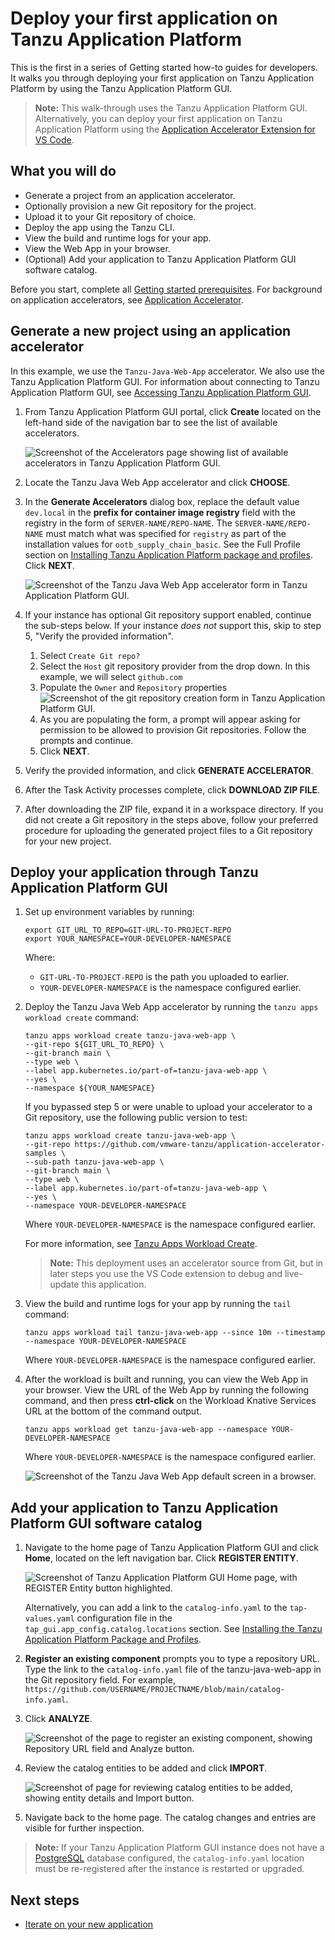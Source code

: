 # Deploy your first application on Tanzu Application Platform

This is the first in a series of Getting started how-to guides for developers. It walks you through deploying your first application on Tanzu Application Platform by using the Tanzu Application Platform GUI.

>**Note:** This walk-through uses the Tanzu Application Platform GUI. Alternatively, you can deploy your first application on Tanzu Application Platform using the [Application Accelerator Extension for VS Code](../application-accelerator/vscode.hbs.md).

## <a id="you-will"></a>What you will do

- Generate a project from an application accelerator.
- Optionally provision a new Git repository for the project.
- Upload it to your Git repository of choice.
- Deploy the app using the Tanzu CLI.
- View the build and runtime logs for your app.
- View the Web App in your browser.
- (Optional) Add your application to Tanzu Application Platform GUI software catalog.

Before you start, complete all [Getting started prerequisites](../getting-started.md#get-started-prereqs). For background on application accelerators, see [Application Accelerator](about-application-accelerator.md).

## <a id="generate-project"></a>Generate a new project using an application accelerator

In this example, we use the `Tanzu-Java-Web-App` accelerator. We also use the Tanzu Application Platform GUI. For information about connecting to Tanzu Application Platform GUI, see
   [Accessing Tanzu Application Platform GUI](../tap-gui/accessing-tap-gui.md). 

1. From Tanzu Application Platform GUI portal, click **Create** located on the left-hand side of the
   navigation bar to see the list of available accelerators.
   
    ![Screenshot of the Accelerators page showing list of available accelerators in Tanzu Application Platform GUI.](../images/getting-started-tap-gui-1.png)

1. Locate the Tanzu Java Web App accelerator and click **CHOOSE**.

1. In the **Generate Accelerators** dialog box, replace the default value `dev.local` in the **prefix for container image registry** field
   with the registry in the form of `SERVER-NAME/REPO-NAME`.
   The `SERVER-NAME/REPO-NAME` must match what was specified for `registry` as part of the installation values for `ootb_supply_chain_basic`. See the Full Profile section on [Installing Tanzu Application Platform package and profiles](../install.hbs.md#full-profile). Click **NEXT**.

    ![Screenshot of the Tanzu Java Web App accelerator form in Tanzu Application Platform GUI.](../images/getting-started-tap-gui-1-1.png)

1. If your instance has optional Git repository support enabled, continue the sub-steps below. If your instance _does not_ support this, skip to step 5, "Verify the provided information".
    1. Select `Create Git repo?`
    1. Select the `Host` git repository provider from the drop down. In this example, we will select `github.com` 
    1. Populate the `Owner` and `Repository` properties
    ![Screenshot of the git repository creation form in Tanzu Application Platform GUI.](../images/getting-started-tap-gui-1-2.png)
    1. As you are populating the form, a prompt will appear asking for permission to be allowed to provision Git repositories. Follow the prompts and continue.
    1. Click **NEXT**.

1. Verify the provided information, and click **GENERATE ACCELERATOR**.

1. After the Task Activity processes complete, click **DOWNLOAD ZIP FILE**.

1. After downloading the ZIP file, expand it in a workspace directory. If you did not create a Git repository in the steps above, follow your preferred procedure for uploading the generated project files to a Git repository for your new project.

## <a id="deploy-your-app"></a>Deploy your application through Tanzu Application Platform GUI
1. Set up environment variables by running:

    ```console
    export GIT_URL_TO_REPO=GIT-URL-TO-PROJECT-REPO
    export YOUR_NAMESPACE=YOUR-DEVELOPER-NAMESPACE
    ```

    Where:
    
    - `GIT-URL-TO-PROJECT-REPO` is the path you uploaded to earlier.
    - `YOUR-DEVELOPER-NAMESPACE` is the namespace configured earlier.

2. Deploy the Tanzu Java Web App accelerator by running the `tanzu apps workload create` command:

    ```console
    tanzu apps workload create tanzu-java-web-app \
    --git-repo ${GIT_URL_TO_REPO} \
    --git-branch main \
    --type web \
    --label app.kubernetes.io/part-of=tanzu-java-web-app \
    --yes \
    --namespace ${YOUR_NAMESPACE}
    ```

    If you bypassed step 5 or were unable to upload your accelerator to a Git repository, use the following public version to test:

    ```console
    tanzu apps workload create tanzu-java-web-app \
    --git-repo https://github.com/vmware-tanzu/application-accelerator-samples \
    --sub-path tanzu-java-web-app \
    --git-branch main \
    --type web \
    --label app.kubernetes.io/part-of=tanzu-java-web-app \
    --yes \
    --namespace YOUR-DEVELOPER-NAMESPACE
    ```

    Where `YOUR-DEVELOPER-NAMESPACE` is the namespace configured earlier.

    For more information, see [Tanzu Apps Workload Create](../cli-plugins/apps/command-reference/tanzu-apps-workload-create.md).

    > **Note:** This deployment uses an accelerator source from Git, but in later steps you use the VS Code extension
    to debug and live-update this application.

3. View the build and runtime logs for your app by running the `tail` command:

    ```console
    tanzu apps workload tail tanzu-java-web-app --since 10m --timestamp --namespace YOUR-DEVELOPER-NAMESPACE
    ```

    Where `YOUR-DEVELOPER-NAMESPACE` is the namespace configured earlier.

4. After the workload is built and running, you can view the Web App in your browser. View the URL of the Web App by running the following command, and then press **ctrl-click** on the Workload Knative Services URL at the bottom of the command output.

    ```console
    tanzu apps workload get tanzu-java-web-app --namespace YOUR-DEVELOPER-NAMESPACE
    ```

    Where `YOUR-DEVELOPER-NAMESPACE` is the namespace configured earlier.

    ![Screenshot of the Tanzu Java Web App default screen in a browser.](../images/getting-started-tap-gui-8.png)


## <a id="add-app-to-gui-cat"></a>Add your application to Tanzu Application Platform GUI software catalog

1. Navigate to the home page of Tanzu Application Platform GUI and click **Home**, located on the left navigation bar. Click **REGISTER ENTITY**.

    ![Screenshot of Tanzu Application Platform GUI Home page, with REGISTER Entity button highlighted.](../images/getting-started-tap-gui-5.png)

    Alternatively, you can add a link to the `catalog-info.yaml` to the `tap-values.yaml` configuration file in the `tap_gui.app_config.catalog.locations` section. See [Installing the Tanzu Application Platform Package and Profiles](../install.md#full-profile).

1. **Register an existing component** prompts you to type a repository URL.
Type the link to the `catalog-info.yaml` file of the tanzu-java-web-app in the Git repository field. For example,
`https://github.com/USERNAME/PROJECTNAME/blob/main/catalog-info.yaml`.

1. Click **ANALYZE**.

    ![Screenshot of the page to register an existing component, showing Repository URL field and Analyze button.](../images/getting-started-tap-gui-6.png)

2. Review the catalog entities to be added and click **IMPORT**.

    ![Screenshot of page for reviewing catalog entities to be added, showing entity details and Import button.](../images/getting-started-tap-gui-7.png)

3. Navigate back to the home page. The catalog changes and entries are visible for further inspection.

>**Note:** If your Tanzu Application Platform GUI instance does not have a [PostgreSQL](../tap-gui/database.md) database configured, the `catalog-info.yaml` location must be re-registered after the instance is restarted or upgraded.

## Next steps

- [Iterate on your new application](iterate-new-app.md)
